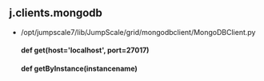 ## j.clients.mongodb

- /opt/jumpscale7/lib/JumpScale/grid/mongodbclient/MongoDBClient.py

    #### def get(host='localhost', port=27017) 
    #### def getByInstance(instancename) 
